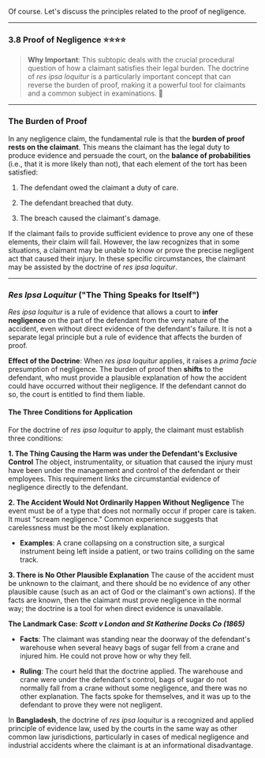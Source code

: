 Of course. Let's discuss the principles related to the proof of negligence.

---

### 3.8 Proof of Negligence ⭐⭐⭐⭐

> **Why Important**: This subtopic deals with the crucial procedural question of how a claimant satisfies their legal burden. The doctrine of _res ipsa loquitur_ is a particularly important concept that can reverse the burden of proof, making it a powerful tool for claimants and a common subject in examinations. 🧾

---

### The Burden of Proof

In any negligence claim, the fundamental rule is that the **burden of proof rests on the claimant**. This means the claimant has the legal duty to produce evidence and persuade the court, on the **balance of probabilities** (i.e., that it is more likely than not), that each element of the tort has been satisfied:

1. The defendant owed the claimant a duty of care.
    
2. The defendant breached that duty.
    
3. The breach caused the claimant's damage.
    

If the claimant fails to provide sufficient evidence to prove any one of these elements, their claim will fail. However, the law recognizes that in some situations, a claimant may be unable to know or prove the precise negligent act that caused their injury. In these specific circumstances, the claimant may be assisted by the doctrine of _res ipsa loquitur_.

---

### _Res Ipsa Loquitur_ ("The Thing Speaks for Itself")

_Res ipsa loquitur_ is a rule of evidence that allows a court to **infer negligence** on the part of the defendant from the very nature of the accident, even without direct evidence of the defendant's failure. It is not a separate legal principle but a rule of evidence that affects the burden of proof.

**Effect of the Doctrine**: When _res ipsa loquitur_ applies, it raises a _prima facie_ presumption of negligence. The burden of proof then **shifts** to the defendant, who must provide a plausible explanation of how the accident could have occurred without their negligence. If the defendant cannot do so, the court is entitled to find them liable.

#### The Three Conditions for Application

For the doctrine of _res ipsa loquitur_ to apply, the claimant must establish three conditions:

**1. The Thing Causing the Harm was under the Defendant's Exclusive Control** The object, instrumentality, or situation that caused the injury must have been under the management and control of the defendant or their employees. This requirement links the circumstantial evidence of negligence directly to the defendant.

**2. The Accident Would Not Ordinarily Happen Without Negligence** The event must be of a type that does not normally occur if proper care is taken. It must "scream negligence." Common experience suggests that carelessness must be the most likely explanation.

- **Examples**: A crane collapsing on a construction site, a surgical instrument being left inside a patient, or two trains colliding on the same track.
    

**3. There is No Other Plausible Explanation** The cause of the accident must be unknown to the claimant, and there should be no evidence of any other plausible cause (such as an act of God or the claimant's own actions). If the facts are known, then the claimant must prove negligence in the normal way; the doctrine is a tool for when direct evidence is unavailable.

**The Landmark Case: _Scott v London and St Katherine Docks Co (1865)_**

- **Facts**: The claimant was standing near the doorway of the defendant's warehouse when several heavy bags of sugar fell from a crane and injured him. He could not prove how or why they fell.
    
- **Ruling**: The court held that the doctrine applied. The warehouse and crane were under the defendant's control, bags of sugar do not normally fall from a crane without some negligence, and there was no other explanation. The facts spoke for themselves, and it was up to the defendant to prove they were not negligent.
    

In **Bangladesh**, the doctrine of _res ipsa loquitur_ is a recognized and applied principle of evidence law, used by the courts in the same way as other common law jurisdictions, particularly in cases of medical negligence and industrial accidents where the claimant is at an informational disadvantage.